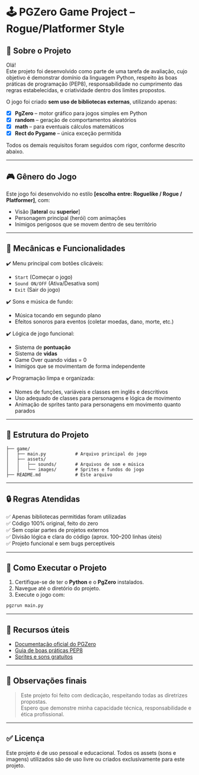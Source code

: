 # 🕹️ PGZero Game Project – Rogue/Platformer Style

## 📌 Sobre o Projeto

Olá!  
Este projeto foi desenvolvido como parte de uma tarefa de avaliação, cujo objetivo é demonstrar domínio da linguagem Python, respeito às boas práticas de programação (PEP8), responsabilidade no cumprimento das regras estabelecidas, e criatividade dentro dos limites propostos.

O jogo foi criado **sem uso de bibliotecas externas**, utilizando apenas:
- [x] **PgZero** – motor gráfico para jogos simples em Python
- [x] **random** – geração de comportamentos aleatórios
- [x] **math** – para eventuais cálculos matemáticos
- [x] **Rect do Pygame** – única exceção permitida

Todos os demais requisitos foram seguidos com rigor, conforme descrito abaixo.

---

## 🎮 Gênero do Jogo

Este jogo foi desenvolvido no estilo **[escolha entre: Roguelike / Rogue / Platformer]**, com:
- Visão [**lateral** ou **superior**]
- Personagem principal (herói) com animações
- Inimigos perigosos que se movem dentro de seu território

---

## 🧠 Mecânicas e Funcionalidades

✔️ Menu principal com botões clicáveis:  
- `Start` (Começar o jogo)  
- `Sound ON/OFF` (Ativa/Desativa som)  
- `Exit` (Sair do jogo)  

✔️ Sons e música de fundo:
- Música tocando em segundo plano
- Efeitos sonoros para eventos (coletar moedas, dano, morte, etc.)

✔️ Lógica de jogo funcional:
- Sistema de **pontuação**
- Sistema de **vidas**
- Game Over quando vidas = 0
- Inimigos que se movimentam de forma independente

✔️ Programação limpa e organizada:
- Nomes de funções, variáveis e classes em inglês e descritivos
- Uso adequado de classes para personagens e lógica de movimento
- Animação de sprites tanto para personagens em movimento quanto parados

---

## 📂 Estrutura do Projeto

```
├── game/
│   ├── main.py           # Arquivo principal do jogo
│   ├── assets/
│   │   ├── sounds/       # Arquivos de som e música
│   │   └── images/       # Sprites e fundos do jogo
├── README.md             # Este arquivo
```

---

## 🔒 Regras Atendidas

✅ Apenas bibliotecas permitidas foram utilizadas  
✅ Código 100% original, feito do zero  
✅ Sem copiar partes de projetos externos  
✅ Divisão lógica e clara do código (aprox. 100–200 linhas úteis)  
✅ Projeto funcional e sem bugs perceptíveis  

---

## 🚀 Como Executar o Projeto

1. Certifique-se de ter o **Python** e o **PgZero** instalados.
2. Navegue até o diretório do projeto.
3. Execute o jogo com:

```bash
pgzrun main.py
```

---

## 📎 Recursos úteis

- [Documentação oficial do PGZero](https://pygame-zero.readthedocs.io/en/stable/)
- [Guia de boas práticas PEP8](https://peps.python.org/pep-0008/)
- [Sprites e sons gratuitos](https://opengameart.org/)

---

## 🧾 Observações finais

> Este projeto foi feito com dedicação, respeitando todas as diretrizes propostas.  
> Espero que demonstre minha capacidade técnica, responsabilidade e ética profissional.

---

## ✅ Licença

Este projeto é de uso pessoal e educacional. Todos os assets (sons e imagens) utilizados são de uso livre ou criados exclusivamente para este projeto.
